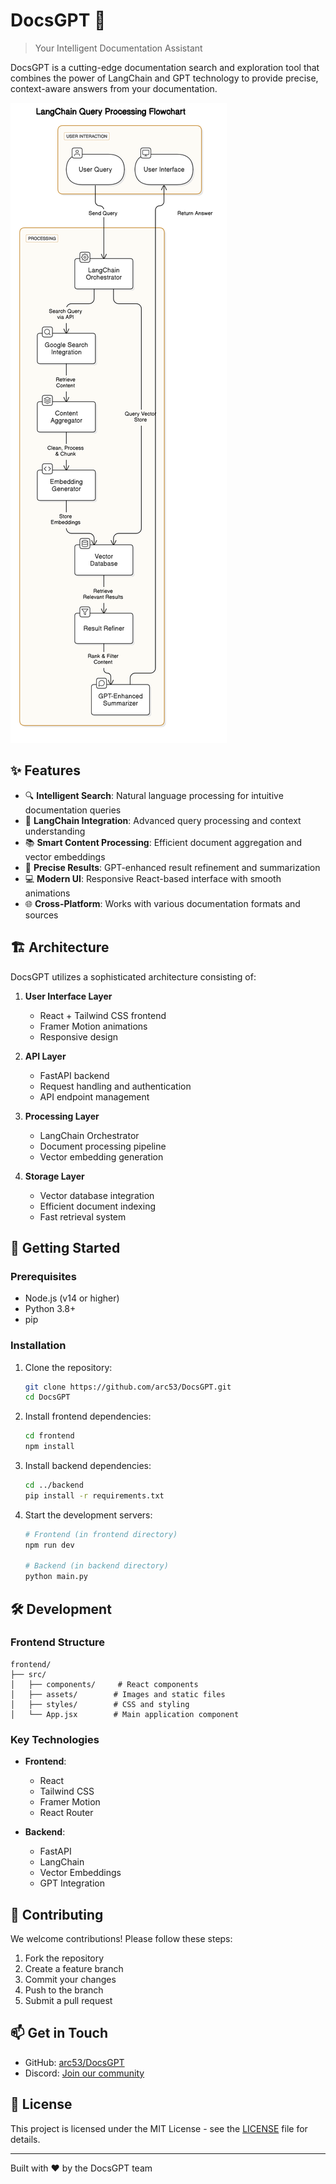 # DocsGPT 🚀

> Your Intelligent Documentation Assistant

DocsGPT is a cutting-edge documentation search and exploration tool that combines the power of LangChain and GPT technology to provide precise, context-aware answers from your documentation.

![DocsGPT Architecture](frontend/src/assets/architecture.png)

## ✨ Features

- 🔍 **Intelligent Search**: Natural language processing for intuitive documentation queries
- 🤖 **LangChain Integration**: Advanced query processing and context understanding
- 📚 **Smart Content Processing**: Efficient document aggregation and vector embeddings
- 🎯 **Precise Results**: GPT-enhanced result refinement and summarization
- 💻 **Modern UI**: Responsive React-based interface with smooth animations
- 🌐 **Cross-Platform**: Works with various documentation formats and sources

## 🏗️ Architecture

DocsGPT utilizes a sophisticated architecture consisting of:

1. **User Interface Layer**
   - React + Tailwind CSS frontend
   - Framer Motion animations
   - Responsive design

2. **API Layer**
   - FastAPI backend
   - Request handling and authentication
   - API endpoint management

3. **Processing Layer**
   - LangChain Orchestrator
   - Document processing pipeline
   - Vector embedding generation

4. **Storage Layer**
   - Vector database integration
   - Efficient document indexing
   - Fast retrieval system

## 🚀 Getting Started

### Prerequisites

- Node.js (v14 or higher)
- Python 3.8+
- pip

### Installation

1. Clone the repository:
   ```bash
   git clone https://github.com/arc53/DocsGPT.git
   cd DocsGPT
   ```

2. Install frontend dependencies:
   ```bash
   cd frontend
   npm install
   ```

3. Install backend dependencies:
   ```bash
   cd ../backend
   pip install -r requirements.txt
   ```

4. Start the development servers:
   ```bash
   # Frontend (in frontend directory)
   npm run dev

   # Backend (in backend directory)
   python main.py
   ```

## 🛠️ Development

### Frontend Structure

```
frontend/
├── src/
│   ├── components/     # React components
│   ├── assets/        # Images and static files
│   ├── styles/        # CSS and styling
│   └── App.jsx        # Main application component
```

### Key Technologies

- **Frontend**:
  - React
  - Tailwind CSS
  - Framer Motion
  - React Router

- **Backend**:
  - FastAPI
  - LangChain
  - Vector Embeddings
  - GPT Integration

## 🤝 Contributing

We welcome contributions! Please follow these steps:

1. Fork the repository
2. Create a feature branch
3. Commit your changes
4. Push to the branch
5. Submit a pull request

## 📫 Get in Touch

- GitHub: [arc53/DocsGPT](https://github.com/arc53/DocsGPT)
- Discord: [Join our community](https://discord.gg/n5BX5cqWqp)

## 📝 License

This project is licensed under the MIT License - see the [LICENSE](LICENSE) file for details.

---

Built with ❤️ by the DocsGPT team
